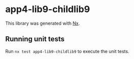 # app4-lib9-childlib9

This library was generated with [Nx](https://nx.dev).

## Running unit tests

Run `nx test app4-lib9-childlib9` to execute the unit tests.
